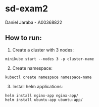 # sd-exam2
Daniel Jaraba - A00368822

## How to run:

1. Create a cluster with 3 nodes:
```
minikube start --nodes 3 -p cluster-name
```

2. Create namespace:
```
kubectl create namespace namespace-name
```

3. Install helm applications:
```
helm install nginx-app nginx-app/
helm install ubuntu-app ubuntu-app/
```

